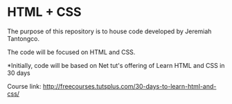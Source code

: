 HTML + CSS
=====================

The purpose of this repository is to house code developed by Jeremiah Tantongco.

The code will be focused on HTML and CSS.

*Initially, code will be based on Net tut's offering of Learn HTML and CSS in 30 days

Course link: http://freecourses.tutsplus.com/30-days-to-learn-html-and-css/
